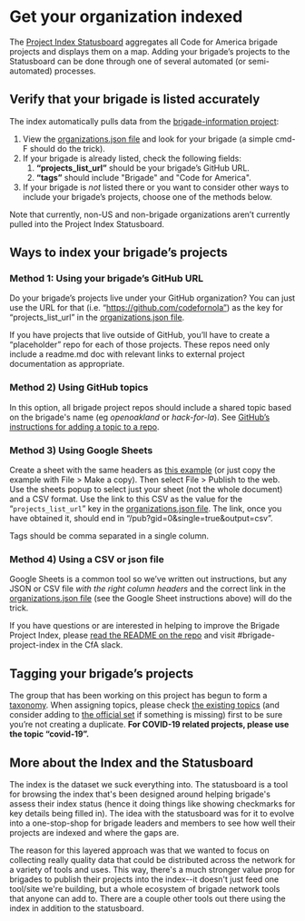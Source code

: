 # Get your organization indexed

The [Project Index Statusboard](../../statusboard.md) aggregates all Code for America brigade projects and displays them on a map. Adding your brigade’s projects to the Statusboard can be done through one of several automated (or semi-automated) processes.


## Verify that your brigade is listed accurately

The index automatically pulls data from the [brigade-information project](https://github.com/codeforamerica/brigade-information):



1.  View the [organizations.json file](https://github.com/codeforamerica/brigade-information/blob/master/organizations.json) and look for your brigade (a simple cmd-F should do the trick).
2. If your brigade is already listed, check the following fields:
    1. **“projects_list_url”** should be your brigade’s GitHub URL.
    2. **“tags”** should include "Brigade" and "Code for America".
3. If your brigade is _not_ listed there or you want to consider other ways to include your brigade’s projects, choose one of the methods below.

Note that currently, non-US and non-brigade organizations aren’t currently pulled into the Project Index Statusboard.


## Ways to index your brigade’s projects


### Method 1: Using your brigade’s GitHub URL

Do your brigade’s projects live under your GitHub organization?  You can just use the URL for that (i.e. “https://github.com/codefornola”) as the key for “projects_list_url” in the [organizations.json file](https://github.com/codeforamerica/brigade-information/blob/master/organizations.json).

If you have projects that live outside of GitHub, you’ll have to create a “placeholder” repo for each of those projects. These repos need only include a readme.md doc with relevant links to external project documentation as appropriate.


### Method 2) Using GitHub topics

In this option, all brigade project repos should include a shared topic based on the brigade's name (eg _openoakland_ or _hack-for-la_). See [GitHub’s instructions for adding a topic to a repo](https://help.github.com/en/github/administering-a-repository/classifying-your-repository-with-topics).


### Method 3) Using Google Sheets

Create a sheet with the same headers as [this example](https://docs.google.com/spreadsheets/d/1JWzgYPn1AZgw1UFbh0n6xzpS1a9wvDN2xsrJ-IyrcQ4/edit#gid=0) (or just copy the example with File > Make a copy).  Then select File > Publish to the web.  Use the sheets popup to select just your sheet (not the whole document) and a CSV format.  Use the link to this CSV as the value for the “`projects_list_url`” key in the [organizations.json file](https://github.com/codeforamerica/brigade-information/blob/master/organizations.json).  The link, once you have obtained it, should end in “/pub?gid=0&single=true&output=csv”.

Tags should be comma separated in a single column.


### Method 4) Using a CSV or json file

Google Sheets is a common tool so we’ve written out instructions, but any JSON or CSV file _with the right column headers_ and the correct link in the [organizations.json file](https://github.com/codeforamerica/brigade-information/blob/master/organizations.json) (see the Google Sheet instructions above) will do the trick.

If you have questions or are interested in helping to improve the Brigade Project Index, please [read the README on the repo](https://github.com/codeforamerica/brigade-project-index) and visit #brigade-project-index in the CfA slack.


## Tagging your brigade’s projects

The group that has been working on this project has begun to form a [taxonomy](../../civic-tech-taxonomy.md).  When assigning topics, please check [the existing topics](https://statusboard.brigade.cloud/api/taxonomy.json) (and consider adding to [the official set](https://github.com/codeforamerica/civic-tech-taxonomy/tree/master/issues) if something is missing) first to be sure you’re not creating a duplicate.  **For COVID-19 related projects, please use the topic “covid-19”.**

## More about the Index and the Statusboard

The index is the dataset we suck everything into.  The statusboard is a tool for browsing the index that's been designed around helping brigade's assess their index status (hence it doing things like showing checkmarks for key details being filled in).  The idea with the statusboard was for it to evolve into a one-stop-shop for brigade leaders and members to see how well their projects are indexed and where the gaps are.

The reason for this layered approach was that we wanted to focus on collecting really quality data that could be distributed across the network for a variety of tools and uses.  This way, there's a much stronger value prop for brigades to publish their projects into the index--it doesn't just feed one tool/site we're building, but a whole ecosystem of brigade network tools that anyone can add to. There are a couple other tools out there using the index in addition to the statusboard.
